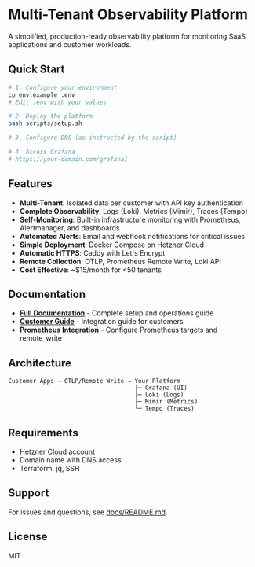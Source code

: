 # Multi-Tenant Observability Platform

A simplified, production-ready observability platform for monitoring SaaS applications and customer workloads.

## Quick Start

```bash
# 1. Configure your environment
cp env.example .env
# Edit .env with your values

# 2. Deploy the platform
bash scripts/setup.sh

# 3. Configure DNS (as instructed by the script)

# 4. Access Grafana
# https://your-domain.com/grafana/
```

## Features

- **Multi-Tenant**: Isolated data per customer with API key authentication
- **Complete Observability**: Logs (Loki), Metrics (Mimir), Traces (Tempo)
- **Self-Monitoring**: Built-in infrastructure monitoring with Prometheus, Alertmanager, and dashboards
- **Automated Alerts**: Email and webhook notifications for critical issues
- **Simple Deployment**: Docker Compose on Hetzner Cloud
- **Automatic HTTPS**: Caddy with Let's Encrypt
- **Remote Collection**: OTLP, Prometheus Remote Write, Loki API
- **Cost Effective**: ~$15/month for <50 tenants

## Documentation

- **[Full Documentation](docs/README.md)** - Complete setup and operations guide
- **[Customer Guide](docs/CUSTOMER_GUIDE.md)** - Integration guide for customers
- **[Prometheus Integration](docs/PROMETHEUS_INTEGRATION.md)** - Configure Prometheus targets and remote_write

## Architecture

```
Customer Apps → OTLP/Remote Write → Your Platform
                                    ├─ Grafana (UI)
                                    ├─ Loki (Logs)
                                    ├─ Mimir (Metrics)
                                    └─ Tempo (Traces)
```

## Requirements

- Hetzner Cloud account
- Domain name with DNS access
- Terraform, jq, SSH

## Support

For issues and questions, see [docs/README.md](docs/README.md#troubleshooting).

## License

MIT

